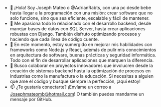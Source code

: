 - 👋 ¡Hola! Soy Joseph Mateo o @AdrianRabts, con una pc desde bebe hasta llegar a la programación con una misión: crear software que no solo funcione, sino que sea eficiente, escalable y fácil de mantener.
- 👀 Me apasiona todo lo relacionado con el desarrollo backend, desde manejar bases de datos con SQL Server, hasta crear aplicaciones robustas con Django. También disfruto optimizando procesos y haciendo que cada línea de código cuente.
- 🌱 En este momento, estoy sumergido en mejorar mis habilidades con frameworks como Node.js y React, además de pulir mis conocimientos en arquitectura de software, buenas prácticas y seguridad informática. Todo con el fin de desarrollar aplicaciones que marquen la diferencia.
- 💞️ Busco colaborar en proyectos innovadores que involucren desde la creación de sistemas backend hasta la optimización de procesos en industrias como la manufactura o la educación. Si necesitas a alguien que ame el código y busque siempre la perfección, ¡aquí estoy!
- 📫 ¿Te gustaría conectarte? ¡Envíame un correo a [Josephmateomb@hotmail.com](mailto:Josephmateomb@hotmail.com)! O también puedes mandarme un mensaje por GitHub.




<!---
AdrianRabts/AdrianRabts is a ✨ special ✨ repository because its `README.md` (this file) appears on your GitHub profile.
You can click the Preview link to take a look at your changes.
--->
